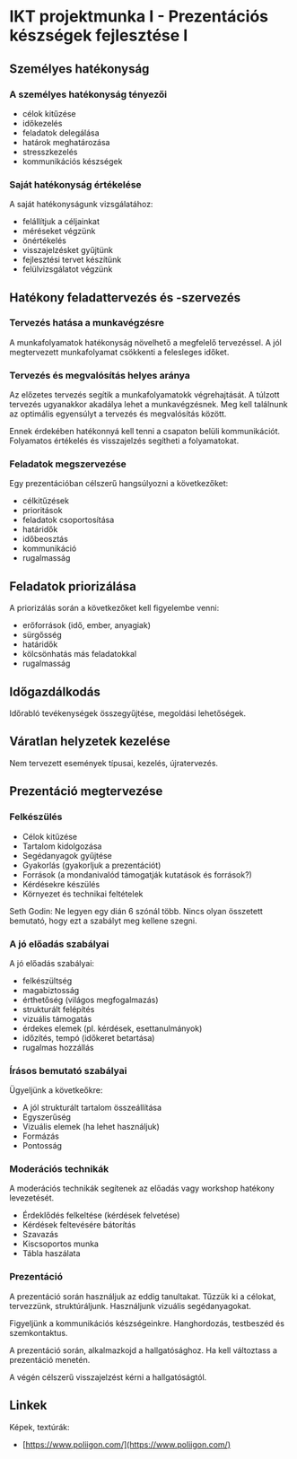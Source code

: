 # IKT projektmunka I - Prezentációs készségek fejlesztése I

## Személyes hatékonyság

### A személyes hatékonyság tényezői

* célok kitűzése
* időkezelés
* feladatok delegálása
* határok meghatározása
* stresszkezelés
* kommunikációs készségek

### Saját hatékonyság értékelése

A saját hatékonyságunk vizsgálatához:

* felállítjuk a céljainkat
* méréseket végzünk
* önértékelés
* visszajelzésket gyűjtünk
* fejlesztési tervet készítünk
* felülvizsgálatot végzünk

## Hatékony feladattervezés és -szervezés

### Tervezés hatása a munkavégzésre

A munkafolyamatok hatékonyság növelhető a megfelelő tervezéssel. A jól megtervezett munkafolyamat csökkenti a felesleges időket.

### Tervezés és megvalósítás helyes aránya

Az előzetes tervezés segítik a munkafolyamatokk végrehajtását. A túlzott tervezés ugyanakkor akadálya lehet a munkavégzésnek. Meg kell találnunk az optimális egyensúlyt a tervezés és megvalósítás között.

Ennek érdekében hatékonnyá kell tenni a csapaton belüli kommunikációt. Folyamatos értékelés és visszajelzés segítheti a folyamatokat.

### Feladatok megszervezése

Egy prezentációban célszerű hangsúlyozni a következőket:

* célkitűzések
* prioritások
* feladatok csoportosítása
* határidők
* időbeosztás
* kommunikáció
* rugalmasság

## Feladatok priorizálása

A priorizálás során a következőket kell figyelembe venni:

* erőforrások (idő, ember, anyagiak)
* sürgősség
* határidők
* kölcsönhatás más feladatokkal
* rugalmasság

## Időgazdálkodás

Időrabló tevékenységek összegyűjtése, megoldási lehetőségek.

## Váratlan helyzetek kezelése

Nem tervezett események típusai, kezelés, újratervezés.

## Prezentáció megtervezése

### Felkészülés

* Célok kitűzése
* Tartalom kidolgozása
* Segédanyagok gyűjtése
* Gyakorlás (gyakorljuk a prezentációt)
* Források (a mondanivalód támogatják kutatások és források?)
* Kérdésekre készülés
* Környezet és technikai feltételek

Seth Godin: Ne legyen egy dián 6 szónál több. Nincs olyan összetett bemutató, hogy ezt a szabályt meg kellene szegni.

### A jó előadás szabályai

A jó előadás szabályai:

* felkészültség
* magabiztosság
* érthetőség (világos megfogalmazás)
* strukturált felépítés
* vizuális támogatás
* érdekes elemek (pl. kérdések, esettanulmányok)
* időzítés, tempó (időkeret betartása)
* rugalmas hozzállás

### Írásos bemutató szabályai

Ügyeljünk a követkeőkre:

* A jól strukturált tartalom összeállítása
* Egyszerűség
* Vizuális elemek (ha lehet használjuk)
* Formázás
* Pontosság

### Moderációs technikák

A moderációs technikák segítenek az előadás vagy workshop hatékony levezetését.

* Érdeklődés felkeltése (kérdések felvetése)
* Kérdések feltevésére bátorítás
* Szavazás
* Kiscsoportos munka
* Tábla haszálata

### Prezentáció

A prezentáció során használjuk az eddig tanultakat. Tűzzük ki a célokat, tervezzünk, struktúráljunk. Használjunk vizuális segédanyagokat.

Figyeljünk a kommunikációs készségeinkre. Hanghordozás, testbeszéd és szemkontaktus.

A prezentáció során, alkalmazkojd a hallgatósághoz. Ha kell változtass a prezentáció menetén.

A végén célszerű visszajelzést kérni a hallgatóságtól.

## Linkek

Képek, textúrák:

* [https://www.poliigon.com/](https://www.poliigon.com/)
